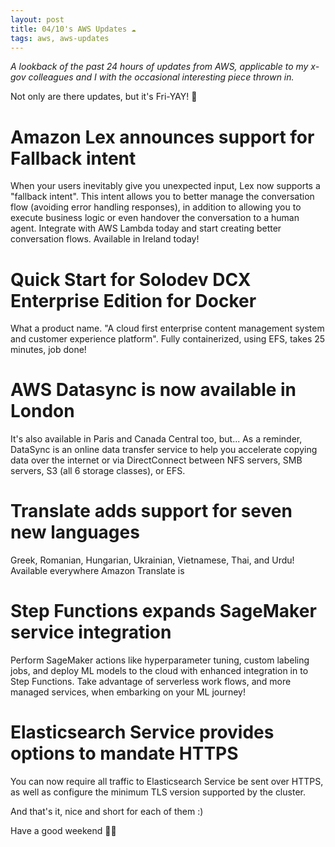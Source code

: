 ```yaml
---
layout: post
title: 04/10's AWS Updates ☁
tags: aws, aws-updates
---
```


_A lookback of the past 24 hours of updates from AWS, applicable to my x-gov colleagues and I with the occasional interesting piece thrown in._

Not only are there updates, but it's Fri-YAY! 🎉 

# Amazon Lex announces support for Fallback intent 
When your users inevitably give you unexpected input, Lex now supports a "fallback intent". This intent allows you to better manage the conversation flow (avoiding error handling responses), in addition to allowing you to execute business logic or even handover the conversation to a human agent. Integrate with AWS Lambda today and start creating better conversation flows. Available in Ireland today!

# Quick Start for Solodev DCX Enterprise Edition for Docker
What a product name. "A cloud first enterprise content management system and customer experience platform". 
Fully containerized, using EFS, takes 25 minutes, job done!

# AWS Datasync is now available in London
It's also available in Paris and Canada Central too, but... 
As a reminder, DataSync is an online data transfer service to help you accelerate copying data over the internet or via DirectConnect between NFS servers, SMB servers, S3 (all 6 storage classes), or EFS. 

# Translate adds support for seven new languages
Greek, Romanian, Hungarian, Ukrainian, Vietnamese, Thai, and Urdu! Available everywhere Amazon Translate is

# Step Functions expands SageMaker service integration
Perform SageMaker actions like hyperparameter tuning, custom labeling jobs, and deploy ML models to the cloud with enhanced integration in to Step Functions. Take advantage of serverless work flows, and more managed services, when embarking on your ML journey!

# Elasticsearch Service provides options to mandate HTTPS
You can now require all traffic to Elasticsearch Service be sent over HTTPS, as well as configure the minimum TLS version supported by the cluster. 

And that's it, nice and short for each of them :) 


Have a good weekend 👋🏻
